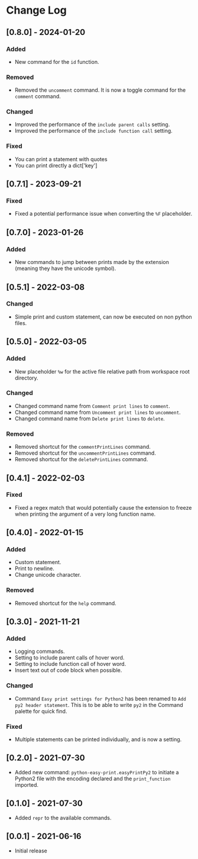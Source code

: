 # Change Log

## [0.8.0] - 2024-01-20

### Added

- New command for the `id` function.

### Removed

- Removed the `uncomment` command. It is now a toggle command for the `comment` command.

### Changed

- Improved the performance of the `include parent calls` setting.
- Improved the performance of the `include function call` setting.

### Fixed

- You can print a statement with quotes
- You can print directly a dict['key']

## [0.7.1] - 2023-09-21

### Fixed

- Fixed a potential performance issue when converting the `%F` placeholder.

## [0.7.0] - 2023-01-26

### Added

- New commands to jump between prints made by the extension (meaning they have the unicode symbol).

## [0.5.1] - 2022-03-08

### Changed

- Simple print and custom statement, can now be executed on non python files.

## [0.5.0] - 2022-03-05

### Added

- New placeholder `%w` for the active file relative path from workspace root directory.

### Changed

- Changed command name from `Comment print lines` to `comment`.
- Changed command name from `Uncomment print lines` to `uncomment`.
- Changed command name from `Delete print lines` to `delete`.

### Removed

- Removed shortcut for the `commentPrintLines` command.
- Removed shortcut for the `uncommentPrintLines` command.
- Removed shortcut for the `deletePrintLines` command.

## [0.4.1] - 2022-02-03

### Fixed

- Fixed a regex match that would potentially cause the extension to freeze when
printing the argument of a very long function name.

## [0.4.0] - 2022-01-15

### Added

- Custom statement.
- Print to newline.
- Change unicode character.

### Removed

- Removed shortcut for the `help` command.

## [0.3.0] - 2021-11-21

### Added

- Logging commands.
- Setting to include parent calls of hover word.
- Setting to include function call of hover word.
- Insert text out of code block when possible.

### Changed

- Command `Easy print settings for Python2` has been renamed to `Add py2 header statement`. This is to be able to write `py2` in the Command palette for quick find.

### Fixed

- Multiple statements can be printed individually, and is now a setting.

## [0.2.0] - 2021-07-30

- Added new command: `python-easy-print.easyPrintPy2` to initiate a Python2 file with the encoding declared and the `print_function` imported.

## [0.1.0] - 2021-07-30

- Added `repr` to the available commands.

## [0.0.1] - 2021-06-16

- Initial release
